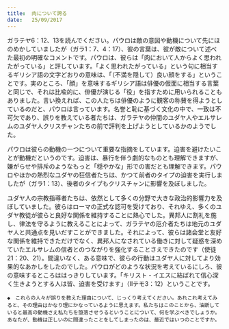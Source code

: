 ```yaml
---
title:  肉について誇る
date:   25/09/2017
---
```


ガラテヤ6：12、13を読んでください。パウロは敵の意図や動機について先にほのめかしていましたが（ガラ1：7、4：17）、彼の言葉は、彼が敵について述べた最初の明確なコメントです。パウロは、彼らは「肉において人からよく思われたがっている」と評しています。「よく思われたがっている」という句に相当するギリシア語の文字どおりの意味は、「（不満を隠して）良い顔をする」ということです。実のところ、「顔」を意味するギリシア語は俳優の仮面に相当する言葉と同じで、それは比喩的に、俳優が演じる「役」を指すために用いられることもありました。言い換えれば、この人たちは俳優のように観客の称賛を得ようとしているのだと、パウロは言っています。名誉と恥に基づく文化の中で、一致は不可欠であり、誤りを教えている者たちは、ガラテヤの仲間のユダヤ人やエルサレムのユダヤ人クリスチャンたちの前で評判を上げようとしているかのようでした。

パウロは彼らの動機の一つについて重要な指摘をしています。迫害を避けたいことが動機だというのです。迫害は、暴行を伴う劇的なものとも理解できますが、嫌がらせや排斥のようなもっと「穏やかな」形での害だとも理解できます。パウロやほかの熱烈なユダヤの狂信者たちは、かつて前者のタイプの迫害を実行しましたが（ガラ1：13）、後者のタイプもクリスチャンに影響を及ぼしました。

ユダヤ人の宗教指導者たちは、依然として多くの分野で大きな政治的影響力を及ぼしていました。彼らはローマの正式な認可を受けており、それゆえ、多くのユダヤ教徒が彼らと良好な関係を維持することに熱心でした。異邦人に割礼を施し、律法を守るように教えることによって、ガラテヤの厄介者たちは地元のユダヤ人と共通点を見いだすことができました。それによって、彼らは諸会堂と友好な関係を維持できただけでなく、異邦人になされている働きに対して疑惑を深めていたエルサレムの信者とのつながりを強化することさえできたのです（使徒21：20、21）。間違いなく、ある意味で、彼らの行動はユダヤ人に対してより効果的なあかしをしたのでした。パウロがどのような状況を考えているにしろ、彼の意味するところははっきりしています。「キリスト・イエスに結ばれて信心深く生きようとする人は皆、迫害を受けます」（Ⅱテモ3：12）ということです。

`◆　これらの人々が誤りを教えた理由について、じっくり考えてください。あれこれ考えてみると、その理由はかなり理にかなっているように思えます。私たちはこのことから、油断していると最高の動機さえ私たちを堕落させうるということについて、何を学ぶべきでしょうか。あなたが、動機は正しいのに間違ったことをしてしまったのは、最近ではいつのことですか。`
